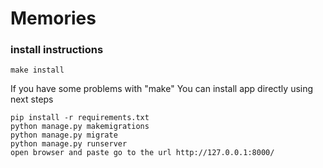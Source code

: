 # Memories

### install instructions
```
make install
```

If you have some problems with "make" 
You can install app directly using next steps
```
pip install -r requirements.txt
python manage.py makemigrations
python manage.py migrate
python manage.py runserver
open browser and paste go to the url http://127.0.0.1:8000/
```
